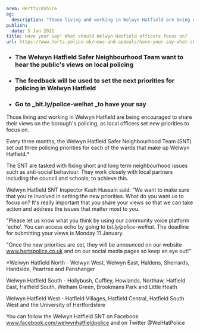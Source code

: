 ```yaml
area: Hertfordshire
og:
  description: "Those living and working in Welwyn Hatfield are being encouraged to share their views on the borough\u2019s policing, as local officers set new priorities to focus on."
publish:
  date: 5 Jan 2021
title: Have your say! What should Welwyn Hatfield officers focus on?
url: https://www.herts.police.uk/news-and-appeals/have-your-say-what-should-welwyn-hatfield-officers-focus-on-1054
```

* ### **The Welwyn Hatfield Safer Neighbourhood Team want to hear the public's views on local policing**

 * ### **The feedback will be used to set the next priorities for policing in Welwyn Hatfield**

 * ### **Go to _bit.ly/police-welhat _to have your say**

Those living and working in Welwyn Hatfield are being encouraged to share their views on the borough's policing, as local officers set new priorities to focus on.

Every three months, the Welwyn Hatfield Safer Neighbourhood Team (SNT) set out three policing priorities for each of the wards that make up Welwyn Hatfield.*

The SNT are tasked with fixing short and long term neighbourhood issues such as anti-social behaviour. They work closely with local partners including the council and schools, to achieve this.

Welwyn Hatfield SNT Inspector Kash Hussain said: "We want to make sure that you're involved in setting the new priorities. What do you want us to focus on? It's really important that you share your views so that we can take action and address the issues that matter most to you.

"Please let us know what you think by using our community voice platform 'echo'. You can access echo by going to _bit.ly/police-welhat_. The deadline for submitting your views is Monday 11 January.

"Once the new priorities are set, they will be announced on our website www.hertspolice.co.uk and on our social media pages so keep an eye out!"

*Welwyn Hatfield North - Welwyn West, Welwyn East, Haldens, Sherrards, Handside, Peartree and Panshanger

Welwyn Hatfield South - Hollybush, Cuffley, Howlands, Northaw, Hatfield East, Hatfield South, Welham Green, Brookmans Park and Little Heath

Welwyn Hatfield West - Hatfield Villages, Hatfield Central, Hatfield South West and the University of Hertfordshire

You can follow the Welwyn Hatfield SNT on Facebook www.facebook.com/welwynhatfieldpolice and on Twitter @WelHatPolice
